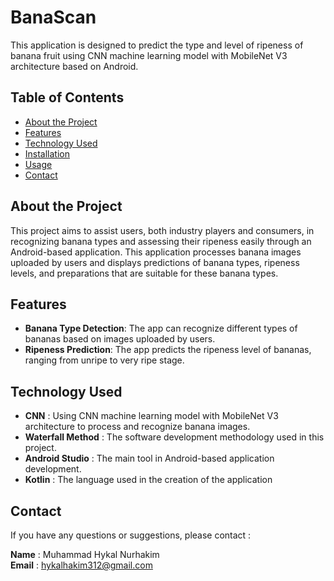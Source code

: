# BanaScan

This application is designed to predict the type and level of ripeness of banana fruit using CNN machine learning model with MobileNet V3 architecture based on Android. 

## Table of Contents
- [About the Project](#about-the-project)
- [Features](#features)
- [Technology Used](#technology-used)
- [Installation](#installation)
- [Usage](#usage)
- [Contact](#contact)

## About the Project
This project aims to assist users, both industry players and consumers, in recognizing banana types and assessing their ripeness easily through an Android-based application. This application processes banana images uploaded by users and displays predictions of banana types, ripeness levels, and preparations that are suitable for these banana types.

## Features
- **Banana Type Detection**: The app can recognize different types of bananas based on images uploaded by users.
- **Ripeness Prediction**: The app predicts the ripeness level of bananas, ranging from unripe to very ripe stage.

## Technology Used
- **CNN** : Using CNN machine learning model with MobileNet V3 architecture to process and recognize banana images.
- **Waterfall Method** : The software development methodology used in this project.
- **Android Studio** : The main tool in Android-based application development.
- **Kotlin** : The language used in the creation of the application

## Contact
If you have any questions or suggestions, please contact :

**Name** : Muhammad Hykal Nurhakim  
**Email** : [hykalhakim312@gmail.com](mailto:hykalhakim312@gmail.com)
